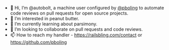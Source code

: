 - 👋 Hi, I’m @autobolt, a machine user configured by [@pboling](https://github.com/pboling) to automate code reviews on pull requests for open source projects.
- 👀 I’m interested in peanut butter.
- 🌱 I’m currently learning about parsimony.
- 💞️ I’m looking to collaborate on pull requests and code reviews.
- 📫 How to reach my handler - https://railsbling.com/contact or https://github.com/pboling
